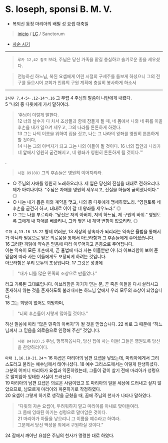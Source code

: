# S. Ioseph, sponsi B. M. V.
- 복되신 동정 마리아의 배필 성 요셉 대축일  

> [inicio](./README.md) / [LC](../LC.md) / Sanctorum  

- [사순 시기](../LQ.md)  

----

> `루카 12,42 참조` 보라, 주님은 당신 가족을 맡길 충실하고 슬기로운 종을 세우셨다.

> 전능하신 하느님, 복된 요셉에게 어린 시절의 구세주를 돌보게 하셨으니 그의 전구를 들으시어 교회가 인류의 구원 계획에 충실히 봉사하게 하소서

----

`2사무 7,4-5ㄴ.12-14ㄱ.16` 그 무렵 4 주님의 말씀이 나탄에게 내렸다.  
5 “나의 종 다윗에게 가서 말하여라.  

> ‘주님이 이렇게 말한다.  
12 너의 날수가 다 차서 조상들과 함께 잠들게 될 때, 네 몸에서 나와 네 뒤를 이을 후손을 내가 일으켜 세우고, 그의 나라를 튼튼하게 하겠다.  
13 그는 나의 이름을 위하여 집을 짓고, 나는 그 나라의 왕좌를 영원히 튼튼하게 할 것이다.  
14 나는 그의 아버지가 되고 그는 나의 아들이 될 것이다.
> 16 너의 집안과 나라가 네 앞에서 영원히 굳건해지고, 네 왕좌가 영원히 튼튼하게 될 것이다.’”  

.

> `시편 89(88)` 그의 후손들은 영원히 이어지리라.
- ○ 주님의 자애를 영원히 노래하오리다. 제 입은 당신의 진실을 대대로 전하오리다. 제가 아뢰나이다. “주님은 자애를 영원히 세우시고, 진실을 하늘에 굳히셨나이다.” ◎
- ○ 나는 내가 뽑은 이와 계약을 맺고, 나의 종 다윗에게 맹세하였노라. “영원토록 네 후손을 굳건히 하고, 대대로 이어 갈 네 왕좌를 세우노라.” ◎
- ○ 그는 나를 부르리라. “당신은 저의 아버지, 저의 하느님, 제 구원의 바위.” 영원토록 그에게 내 자애를 베풀리니, 그와 맺은 내 계약 변함이 없으리라. ◎


`로마 4,13.16-18.22` 형제 여러분, 13 세상의 상속자가 되리라는 약속은 율법을 통해서가 아니라 믿음으로 얻은 의로움을 통해서 아브라함과 그 후손들에게 주어졌습니다.  
16 그러한 까닭에 약속은 믿음에 따라 이루어지고 은총으로 주어집니다.  
이는 약속이 모든 후손에게, 곧 율법에 따라 사는 이들뿐만 아니라 아브라함이 보여 준 믿음에 따라 사는 이들에게도 보장되게 하려는 것입니다.  
아브라함은 우리 모두의 조상입니다. 17 그것은 성경에
> “내가 너를 많은 민족의 조상으로 만들었다.”

라고 기록된 그대로입니다. 아브라함은 자기가 믿는 분, 곧 죽은 이들을 다시 살리시고 존재하지 않는 것을 존재하도록 불러내시는 하느님 앞에서 우리 모두의 조상이 되었습니다.  
18 그는 희망이 없어도 희망하며,
> “너의 후손들이 저렇게 많아질 것이다.”

하신 말씀에 따라 “많은 민족의 아버지”가 될 것을 믿었습니다. 22 바로 그 때문에 “하느님께서 그 믿음을 의로움으로 인정해 주신” 것입니다.


> `시편 84(83),5` 주님, 행복하옵니다, 당신 집에 사는 이들! 그들은 영원토록 당신을 찬양하리이다.




`마태 1,16.18-21.24ㄱ` 16 야곱은 마리아의 남편 요셉을 낳았는데, 마리아에게서 그리스도라고 불리는 예수님께서 태어나셨다.
18 예수 그리스도께서는 이렇게 탄생하셨다.  
그분의 어머니 마리아가 요셉과 약혼하였는데, 그들이 같이 살기 전에 마리아가 성령으로 말미암아 잉태한 사실이 드러났다.  
19 마리아의 남편 요셉은 의로운 사람이었고 또 마리아의 일을 세상에 드러내고 싶지 않았으므로, 남모르게 마리아와 파혼하기로 작정하였다.  
20 요셉이 그렇게 하기로 생각을 굳혔을 때, 꿈에 주님의 천사가 나타나 말하였다.  
> “다윗의 자손 요셉아, 두려워하지 말고 마리아를 아내로 맞아들여라.  
그 몸에 잉태된 아기는 성령으로 말미암은 것이다.  
21 마리아가 아들을 낳으리니 그 이름을 예수라고 하여라.  
그분께서 당신 백성을 죄에서 구원하실 것이다.”  

24 잠에서 깨어난 요셉은 주님의 천사가 명령한 대로 하였다.
